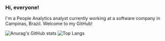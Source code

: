 ### Hi, everyone!

I'm a People Analytics analyst currently working at a software company in Campinas, Brazil. Welcome to my GitHub!


![Anurag's GitHub stats](https://github-readme-stats.vercel.app/api?username=higor-gomes93&show_icons=true&theme=radical&hide=contribs)
![Top Langs](https://github-readme-stats.vercel.app/api/top-langs/?username=higor-gomes93&layout=compact&theme=radical)

